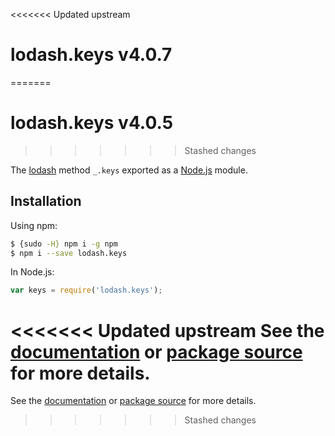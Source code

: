 <<<<<<< Updated upstream
# lodash.keys v4.0.7
=======
# lodash.keys v4.0.5
>>>>>>> Stashed changes

The [lodash](https://lodash.com/) method `_.keys` exported as a [Node.js](https://nodejs.org/) module.

## Installation

Using npm:
```bash
$ {sudo -H} npm i -g npm
$ npm i --save lodash.keys
```

In Node.js:
```js
var keys = require('lodash.keys');
```

<<<<<<< Updated upstream
See the [documentation](https://lodash.com/docs#keys) or [package source](https://github.com/lodash/lodash/blob/4.0.7-npm-packages/lodash.keys) for more details.
=======
See the [documentation](https://lodash.com/docs#keys) or [package source](https://github.com/lodash/lodash/blob/4.0.5-npm-packages/lodash.keys) for more details.
>>>>>>> Stashed changes
